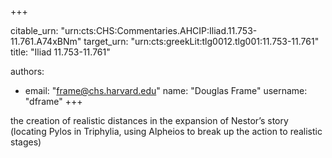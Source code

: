 +++


citable_urn: "urn:cts:CHS:Commentaries.AHCIP:Iliad.11.753-11.761.A74xBNm"
target_urn: "urn:cts:greekLit:tlg0012.tlg001:11.753-11.761"
title: "Iliad 11.753-11.761"

authors:
- email: "frame@chs.harvard.edu"
  name: "Douglas Frame"
  username: "dframe"
+++

<p>the creation of realistic distances in the expansion of Nestor’s story (locating Pylos in Triphylia, using Alpheios to break up the action to realistic stages)</p>